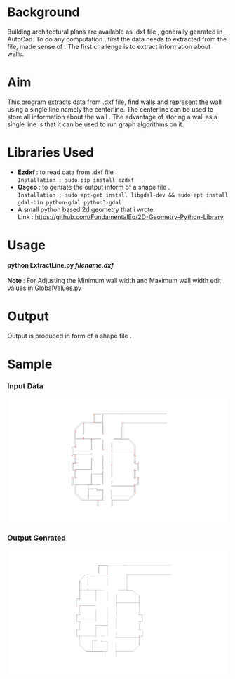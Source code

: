 # Background
Building architectural plans are available as .dxf file , generally genrated in
AutoCad. To do any computation , first the data needs to extracted from the file,
made sense of . The first challenge is to extract information about walls.
<br>
# Aim
This program extracts data from .dxf file, find walls and represent the wall using
a single line namely the centerline. The centerline can be used to store all
information about the wall . The advantage of storing a wall as a single line
is that it can be used to run graph algorithms on it.
<br>
# Libraries Used
* <b> Ezdxf </b> : to read data from .dxf file .
        <br>
        `Installation : sudo pip install ezdxf`
* <b> Osgeo </b> : to genrate the output inform of a shape file .
        <br>
        `Installation : sudo apt-get install libgdal-dev &&
                        sudo apt install gdal-bin python-gdal python3-gdal`
        <br>
* A small python based 2d geometry that i wrote.
  <br> Link  : https://github.com/FundamentalEq/2D-Geometry-Python-Library

# Usage
#### python ExtractLine.py  <i> filename.dxf </i>
<b> Note </b> : For Adjusting the Minimum wall width and Maximum wall width edit values in GlobalValues.py

# Output
Output is produced in form of a shape file .

# Sample


### Input Data

![Input Data](https://github.com/FundamentalEq/Extraction-of-data-from-dxf-files/blob/master/Code/Mycode/TestResult/Images/Input.png)


### Output Genrated
![Input Data](https://github.com/FundamentalEq/Extraction-of-data-from-dxf-files/blob/master/Code/Mycode/TestResult/Images/Output.png)

